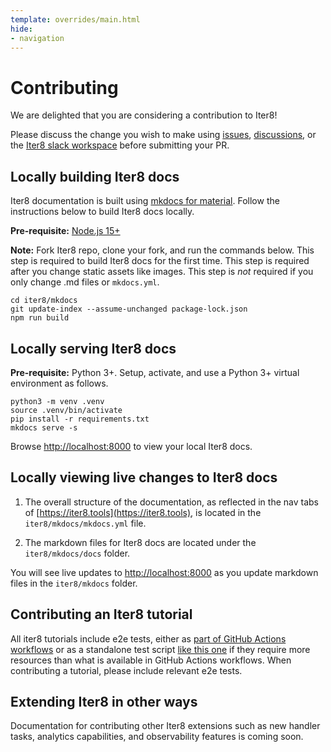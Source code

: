 ```yaml
---
template: overrides/main.html
hide:
- navigation
---
```


# Contributing
We are delighted that you are considering a contribution to Iter8!

Please discuss the change you wish to make using [issues](https://github.com/iter8-tools/iter8/issues), [discussions](https://github.com/iter8-tools/iter8/discussions), or the [Iter8 slack workspace](https://iter8-tools.slack.com) before submitting your PR.

## Locally building Iter8 docs
Iter8 documentation is built using [mkdocs for material](https://squidfunk.github.io/mkdocs-material/). Follow the instructions below to build Iter8 docs locally.

**Pre-requisite:** [Node.js 15+](https://nodejs.org/en/)

**Note:** Fork Iter8 repo, clone your fork, and run the commands below. This step is required to build Iter8 docs for the first time. This step is required after you change static assets like images. This step is *not* required if you only change .md files or `mkdocs.yml`.

```shell
cd iter8/mkdocs
git update-index --assume-unchanged package-lock.json
npm run build
```

## Locally serving Iter8 docs
**Pre-requisite:** Python 3+. Setup, activate, and use a Python 3+ virtual environment as follows.

```shell
python3 -m venv .venv
source .venv/bin/activate
pip install -r requirements.txt
mkdocs serve -s
```

Browse [http://localhost:8000](http://localhost:8000) to view your local Iter8 docs.

## Locally viewing live changes to Iter8 docs
1. The overall structure of the documentation, as reflected in the nav tabs of [https://iter8.tools](https://iter8.tools), is located in the `iter8/mkdocs/mkdocs.yml` file.

2. The markdown files for Iter8 docs are located under the `iter8/mkdocs/docs` folder.

You will see live updates to [http://localhost:8000](http://localhost:8000) as you update markdown files in the `iter8/mkdocs` folder.

## Contributing an Iter8 tutorial
All iter8 tutorials include e2e tests, either as [part of GitHub Actions workflows](https://github.com/iter8-tools/iter8/blob/master/.github/workflows/knative-e2e-tests.yaml) or as a standalone test script [like this one](https://github.com/iter8-tools/iter8/blob/master/samples/knative/mirroring/e2etest.sh) if they require more resources than what is available in GitHub Actions workflows. When contributing a tutorial, please include relevant e2e tests.

## Extending Iter8 in other ways
Documentation for contributing other Iter8 extensions such as new handler tasks, analytics capabilities, and observability features is coming soon.
